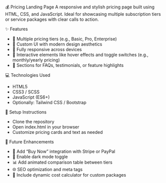 💰 Pricing Landing Page
A responsive and stylish pricing page built using HTML, CSS, and JavaScript. Ideal for showcasing multiple subscription tiers or service packages with clear calls to action.

✨ Features
- 🧾 Multiple pricing tiers (e.g., Basic, Pro, Enterprise)
- 🎨 Custom UI with modern design aesthetics
- 📱 Fully responsive across devices
- 🧠 Interactive elements like hover effects and toggle switches (e.g., monthly/yearly pricing)
- 💬 Sections for FAQs, testimonials, or feature highlights

💻 Technologies Used
- HTML5
- CSS3 / SCSS
- JavaScript (ES6+)
- Optionally: Tailwind CSS / Bootstrap


🔧 Setup Instructions
- Clone the repository
- Open index.html in your browser
- Customize pricing cards and text as needed


🚀 Future Enhancements
- 🛒 Add “Buy Now” integration with Stripe or PayPal
- 🌙 Enable dark mode toggle
- 📊 Add animated comparison table between tiers
- 🌐 SEO optimization and meta tags
- 🧮 Include dynamic cost calculator for custom packages
